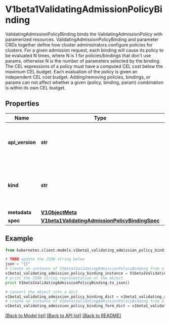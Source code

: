 # V1beta1ValidatingAdmissionPolicyBinding

ValidatingAdmissionPolicyBinding binds the ValidatingAdmissionPolicy with paramerized resources. ValidatingAdmissionPolicyBinding and parameter CRDs together define how cluster administrators configure policies for clusters.  For a given admission request, each binding will cause its policy to be evaluated N times, where N is 1 for policies/bindings that don't use params, otherwise N is the number of parameters selected by the binding.  The CEL expressions of a policy must have a computed CEL cost below the maximum CEL budget. Each evaluation of the policy is given an independent CEL cost budget. Adding/removing policies, bindings, or params can not affect whether a given (policy, binding, param) combination is within its own CEL budget.

## Properties

Name | Type | Description | Notes
------------ | ------------- | ------------- | -------------
**api_version** | **str** | APIVersion defines the versioned schema of this representation of an object. Servers should convert recognized schemas to the latest internal value, and may reject unrecognized values. More info: https://git.k8s.io/community/contributors/devel/sig-architecture/api-conventions.md#resources | [optional] 
**kind** | **str** | Kind is a string value representing the REST resource this object represents. Servers may infer this from the endpoint the kubernetes.client submits requests to. Cannot be updated. In CamelCase. More info: https://git.k8s.io/community/contributors/devel/sig-architecture/api-conventions.md#types-kinds | [optional] 
**metadata** | [**V1ObjectMeta**](V1ObjectMeta.md) |  | [optional] 
**spec** | [**V1beta1ValidatingAdmissionPolicyBindingSpec**](V1beta1ValidatingAdmissionPolicyBindingSpec.md) |  | [optional] 

## Example

```python
from kubernetes.client.models.v1beta1_validating_admission_policy_binding import V1beta1ValidatingAdmissionPolicyBinding

# TODO update the JSON string below
json = "{}"
# create an instance of V1beta1ValidatingAdmissionPolicyBinding from a JSON string
v1beta1_validating_admission_policy_binding_instance = V1beta1ValidatingAdmissionPolicyBinding.from_json(json)
# print the JSON string representation of the object
print V1beta1ValidatingAdmissionPolicyBinding.to_json()

# convert the object into a dict
v1beta1_validating_admission_policy_binding_dict = v1beta1_validating_admission_policy_binding_instance.to_dict()
# create an instance of V1beta1ValidatingAdmissionPolicyBinding from a dict
v1beta1_validating_admission_policy_binding_form_dict = v1beta1_validating_admission_policy_binding.from_dict(v1beta1_validating_admission_policy_binding_dict)
```
[[Back to Model list]](../README.md#documentation-for-models) [[Back to API list]](../README.md#documentation-for-api-endpoints) [[Back to README]](../README.md)



